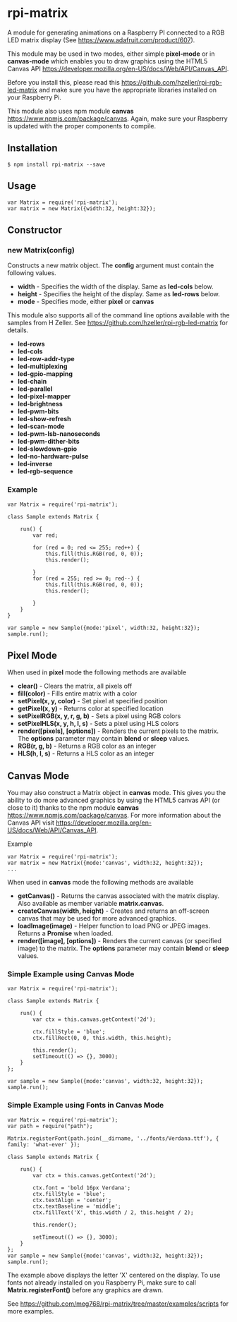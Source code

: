 # rpi-matrix

A module for generating animations on a Raspberry PI connected to a RGB LED matrix display (See https://www.adafruit.com/product/607).

This module may be used in two modes, either simple **pixel-mode** or in **canvas-mode**
which enables you to draw graphics using the HTML5 Canvas API https://developer.mozilla.org/en-US/docs/Web/API/Canvas_API.

Before you install this, please read this https://github.com/hzeller/rpi-rgb-led-matrix
and make sure you have the appropriate libraries installed on your Raspberry Pi.

This module also uses npm module **canvas** https://www.npmjs.com/package/canvas. Again, make sure your Raspberry
is updated with the proper components to compile.  

## Installation
	$ npm install rpi-matrix --save


## Usage

	var Matrix = require('rpi-matrix');
	var matrix = new Matrix({width:32, height:32});


## Constructor

### new Matrix(config)

Constructs a new matrix object. The **config** argument must contain the following values.

- **width**      - Specifies the width of the display. Same as **led-cols** below.
- **height**     - Specifies the height of the display. Same as **led-rows** below.
- **mode**       - Specifies mode, either **pixel** or **canvas**

This module also supports all of the command line options available with
the samples from H Zeller. See https://github.com/hzeller/rpi-rgb-led-matrix
for details.

- **led-rows**  
- **led-cols**  
- **led-row-addr-type**
- **led-multiplexing**
- **led-gpio-mapping**
- **led-chain**
- **led-parallel**
- **led-pixel-mapper**
- **led-brightness**
- **led-pwm-bits**
- **led-show-refresh**
- **led-scan-mode**
- **led-pwm-lsb-nanoseconds**
- **led-pwm-dither-bits**
- **led-slowdown-gpio**
- **led-no-hardware-pulse**
- **led-inverse**
- **led-rgb-sequence**


### Example

	var Matrix = require('rpi-matrix');

    class Sample extends Matrix {

        run() {
            var red;

            for (red = 0; red <= 255; red++) {
                this.fill(this.RGB(red, 0, 0));
                this.render();
            
            }
            for (red = 255; red >= 0; red--) {
                this.fill(this.RGB(red, 0, 0));
                this.render();
            
            }    
        }
    }

    var sample = new Sample({mode:'pixel', width:32, height:32});
    sample.run();

## Pixel Mode


When used in **pixel** mode the following methods are available

- **clear()**                      - Clears the matrix, all pixels off
- **fill(color)**                  - Fills entire matrix with a color
- **setPixel(x, y, color)**        - Set pixel at specified position
- **getPixel(x, y)**               - Returns color at specified location
- **setPixelRGB(x, y, r, g, b)**   - Sets a pixel using RGB colors
- **setPixelHLS(x, y, h, l, s)**   - Sets a pixel using HLS colors
- **render([pixels], [options])**  - Renders the current pixels to the matrix. The **options** parameter may contain **blend** or **sleep** values.
- **RGB(r, g, b)**                 - Returns a RGB color as an integer
- **HLS(h, l, s)**                 - Returns a HLS color as an integer

## Canvas Mode

You may also construct a Matrix object in **canvas** mode.
This gives you the ability to do more advanced graphics
by using the HTML5 canvas API (or close to it) thanks to 
the npm module **canvas** https://www.npmjs.com/package/canvas.
For more information about the Canvas API visit https://developer.mozilla.org/en-US/docs/Web/API/Canvas_API.

Example

	var Matrix = require('rpi-matrix');
	var matrix = new Matrix({mode:'canvas', width:32, height:32});
    ...

When used in **canvas** mode the following methods are available

- **getCanvas()**                 - Returns the canvas associated with the matrix display. Also available as member variable **matrix.canvas**.
- **createCanvas(width, height)** - Creates and returns an off-screen canvas that may be used for more advanced graphics.
- **loadImage(image)**            - Helper function to load PNG or JPEG images. Returns a **Promise** when loaded.
- **render([image], [options])**    - Renders the current canvas (or specified image) to the matrix. The **options** parameter may contain **blend** or **sleep** values.

### Simple Example using Canvas Mode

	var Matrix = require('rpi-matrix');

    class Sample extends Matrix {

        run() {
            var ctx = this.canvas.getContext('2d');

            ctx.fillStyle = 'blue';
            ctx.fillRect(0, 0, this.width, this.height);

            this.render();
            setTimeout(() => {}, 3000);
        }
    };

    var sample = new Sample({mode:'canvas', width:32, height:32});
    sample.run();

### Simple Example using Fonts in Canvas Mode

	var Matrix = require('rpi-matrix');
    var path = require("path");

    Matrix.registerFont(path.join(__dirname, '../fonts/Verdana.ttf'), { family: 'what-ever' });

    class Sample extends Matrix {

        run() {
            var ctx = this.canvas.getContext('2d');

            ctx.font = 'bold 16px Verdana';
            ctx.fillStyle = 'blue';
            ctx.textAlign = 'center';
            ctx.textBaseline = 'middle';
            ctx.fillText('X', this.width / 2, this.height / 2);

            this.render();

            setTimeout(() => {}, 3000);
        }
    };
    var sample = new Sample({mode:'canvas', width:32, height:32});
    sample.run();


The example above displays the letter 'X' centered on the display.
To use fonts not already installed on you Raspberry Pi, make sure to
call **Matrix.registerFont()** before any graphics are drawn.

See https://github.com/meg768/rpi-matrix/tree/master/examples/scripts for more examples.